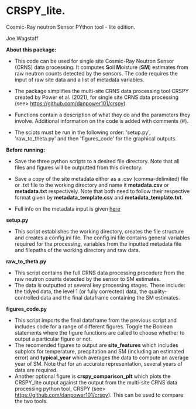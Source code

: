 # **CRSPY_lite**.

Cosmic-Ray neutron Sensor PYthon tool - lite edition.

Joe Wagstaff

**About this package:**

* This code can be used for single site Cosmic-Ray Neutron Sensor (CRNS) data processing. It computes **S**oil **M**oisture (**SM**) estimates from raw neutron counts detected by the sensors. The code requires the input of raw site data and a list of metadata variables.

* The package simplifies the multi-site CRNS data processing tool CRSPY created by Power et al. (2021), for single site CRNS data processing (see> https://github.com/danpower101/crspy).
 
* Functions contain a description of what they do and the parameters they involve. Additional information on the code is added with comments (#).

* The scipts must be run in the following order: 'setup.py', 'raw_to_theta.py' and then 'figures_code' for the graphical outputs.

 **Before running:** 

* Save the three python scripts to a desired file directory. Note that all files and figures will be outputted from this directory.

* Save a copy of the site metadata either as a .csv (comma-delimited) file or .txt file to the working directory and name it **metadata.csv** or **metadata.txt** respectively. Note that both need to follow their respective format given by **metadata_template.csv** and **metadata_template.txt**.

* Full info on the metadata input is given [here](https://github.com/Joe-Wagstaff/CRSPY_lite/wiki/Metadata-Input)

**setup.py**

* This script establishes the working directory, creates the file structure and creates a config.ini file. The config.ini file contains general variables required for the processing, variables from the inputted metadata file and filepaths of the working directory and raw data.

**raw_to_theta.py**

* This script contains the full CRNS data processing procedure from the raw neutron counts detected by the sensor to SM estimates.
* The data is outputted at several key processing stages. These include: the tidyed data, the level 1 (or fully corrected) data, the quality-controlled data and the final dataframe containing the SM estimates.

**figures_code.py**

* This script imports the final dataframe from the previous script and includes code for a range of different figures. Toggle the Boolean statements where the figure functions are called to choose whether to output a particular figure or not.
* The recomended figures to output are **site_features** which includes subplots for temperature, precpitation and SM (including an estimated error) and **typical_year** which averages the data to compute an average year of SM. Note that for an accurate representation, several years of data are required.
* Another optional figure is **crspy_comparison_plt** which plots the CRSPY_lite output against the output from the multi-site CRNS data processing python tool, CRSPY (see> https://github.com/danpower101/crspy). This can be used to compare the two tools.














